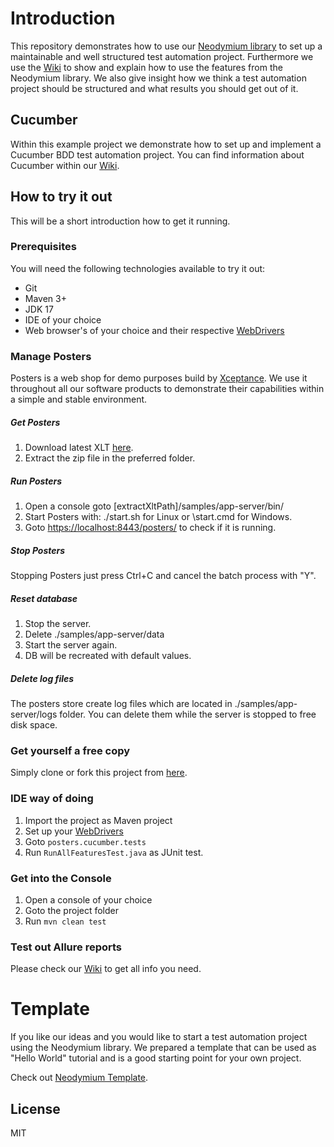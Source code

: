 # Introduction
This repository demonstrates how to use our [Neodymium library](https://github.com/Xceptance/neodymium-library) to set up a maintainable and well structured test automation project. Furthermore we use the [Wiki](https://github.com/Xceptance/neodymium-library/wiki) to show and explain how to use the features from the Neodymium library. We also give insight how we think a test automation project should be structured and what results you should get out of it.

## Cucumber
Within this example project we demonstrate how to set up and implement a Cucumber BDD test automation project. You can find information about Cucumber within our [Wiki](https://github.com/Xceptance/neodymium-library/wiki/Cucumber).

## How to try it out
This will be a short introduction how to get it running. 

### Prerequisites
You will need the following technologies available to try it out:
* Git
* Maven 3+
* JDK 17
* IDE of your choice 
* Web browser's of your choice and their respective [WebDrivers](https://github.com/Xceptance/neodymium-library/wiki/How-to-set-up-a-WebDriver)

### Manage Posters
Posters is a web shop for demo purposes build by [Xceptance](https://www.xceptance.com/en/). We use it throughout all our software products to demonstrate their capabilities within a simple and stable environment. 

##### Get Posters
1. Download latest XLT [here](https://www.xceptance.com/en/xlt/download.html).
2. Extract the zip file in the preferred folder.

##### Run Posters
1. Open a console goto [extractXltPath]/samples/app-server/bin/
2. Start Posters with: ./start.sh for Linux or \start.cmd for Windows.
3. Goto [https://localhost:8443/posters/](https://localhost:8443/posters/) to check if it is running.

##### Stop Posters
Stopping Posters just press Ctrl+C and cancel the batch process with "Y".

##### Reset database
1. Stop the server.
2. Delete ./samples/app-server/data
3. Start the server again.
4. DB will be recreated with default values.

##### Delete log files
The posters store create log files which are located in ./samples/app-server/logs folder. You can delete them while the server is stopped to free disk space.

### Get yourself a free copy
Simply clone or fork this project from [here](https://github.com/Xceptance/neodymium-cucumber-example).

### IDE way of doing
1. Import the project as Maven project
2. Set up your [WebDrivers](https://github.com/Xceptance/neodymium-library/wiki/How-to-set-up-a-WebDriver)
3. Goto `posters.cucumber.tests`
4. Run `RunAllFeaturesTest.java` as JUnit test.

### Get into the Console
1. Open a console of your choice
2. Goto the project folder
3. Run `mvn clean test`

### Test out Allure reports
Please check our [Wiki](https://github.com/Xceptance/neodymium-library/wiki/Allure-reports) to get all info you need.

# Template
If you like our ideas and you would like to start a test automation project using the Neodymium library. We prepared a template that can be used as "Hello World" tutorial and is a good starting point for your own project.

Check out [Neodymium Template](https://github.com/Xceptance/neodymium-template).

## License
MIT